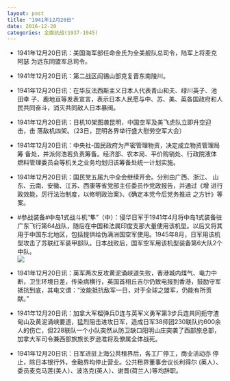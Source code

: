 ```yaml
---
layout: post
title: "1941年12月20日"
date: 2016-12-20
categories: 全面抗战(1937-1945)
---
```


<meta name="referrer" content="no-referrer" />

- 1941年12月20日讯：美国海军部任命金氏为全美舰队总司令，陆军上将麦克阿瑟 为远东同盟军总司令。 

- 1941年12月20日讯：第二战区阎锡山部克复晋东南陵川。 

- 1941年12月20日讯：在华反法西斯主义日本人代表青山和夫、绿川英子、池田幸 子、鹿地亘等发表宣言，表示日本人民愿与中、苏、美、英各国政府和人 民共同奋斗，消灭共同敌人日本暴阀。 

- 1941年12月20日讯：日机10架图袭昆明，中国空军及美飞虎队立即升空迎击，击 落敌机四架。（23日，昆明各界举行盛大慰劳空军大会） 

- 1941年12月20日讯：中央社-国民政府为严密管理物资，决定成立物资管理局筹 备处，并派何浩若负责筹备。经济部、农本局、平价购销处、行政院液体 燃料管理委员会等机关之业务均划归该筹备处统一计划实施。 

- 1941年12月20日讯：国民党五届九中全会继续开会。分别由广西、浙江、 山东、云南、安徽、江苏、西康等省党部主任委员作党政报告，并通过《增 进行政效能，厉行法治制度，以修明政治案》、《确定本党今后党务推进 之方针》等案。 

- #参战装备#中岛1式战斗机“隼”（中）：侵华日军于1941年4月将中岛1式装备驻广东飞行第64战队，随后在中国和法属印度支那大量使用该机型。以后又将其用于中国东北地区，包括提供给伪满洲国空军使用。1945年8月，日军用该机型攻击了苏联红军装甲部队。日本战败后，国军空军用该机型装备第6大队2个中队。 <br/><img src="https://ww1.sinaimg.cn/large/aca367d8jw1fax0yohgu1j207v0g8gn7.jpg" />

- 1941年12月20日讯：英军两次反攻黄泥涌峡道失败，香港城内煤气、电力中断，卫生环境日差，传染病横行，英国首相丘吉尔仍致电报到香港，鼓励守军抵抗到底，其电文谓：“汝能抵抗敌军一日，对于全球之盟军，仍能有所贡献。” 

- 1941年12月20日讯：加拿大军榴弹兵D连与英军义勇军第3步兵连共同扼守渣甸山及黄泥涌峡要道，猛烈阻击进攻日军，造成日军38师团230联队约600余人的伤亡，但228联队一个小队突然从防卫缺口阳明山庄突袭了西部旅总部，加拿大军司令兼西部旅旅长罗逊准将及僚属全体战死。 

- 1941年12月20日讯：日军进驻上海公共租界后，各工厂停工，商业活动亦 停止，除日本银行外，金融界均停止营业。公共租界董事会议长利得尔 (英人）、委员麦克马莲(美人）、波洛克(英人）、谢晋(荷兰人)等均辞职。 

